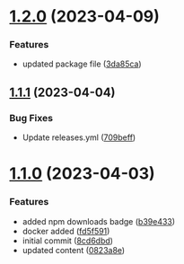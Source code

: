 # [1.2.0](https://github.com/manthanank/learn-mongodb/compare/v1.1.1...v1.2.0) (2023-04-09)


### Features

* updated package file ([3da85ca](https://github.com/manthanank/learn-mongodb/commit/3da85cabd6f34f86bc1e796ed61193f06bb531b4))



## [1.1.1](https://github.com/manthanank/learn-mongodb/compare/v1.1.0...v1.1.1) (2023-04-04)


### Bug Fixes

* Update releases.yml ([709beff](https://github.com/manthanank/learn-mongodb/commit/709beff09527c559d7e9b1bdd80ccb944482b495))



# [1.1.0](https://github.com/manthanank/learn-mongodb/compare/8cd6dbd4f1da809b0fff32bc7a43f4fb0fa8426a...v1.1.0) (2023-04-03)


### Features

* added npm downloads badge ([b39e433](https://github.com/manthanank/learn-mongodb/commit/b39e433d9b3acce867dce588762d259069268229))
* docker added ([fd5f591](https://github.com/manthanank/learn-mongodb/commit/fd5f591728dc8dc7cf2154b28b857f90559295fc))
* initial commit ([8cd6dbd](https://github.com/manthanank/learn-mongodb/commit/8cd6dbd4f1da809b0fff32bc7a43f4fb0fa8426a))
* updated content ([0823a8e](https://github.com/manthanank/learn-mongodb/commit/0823a8e120d887cf95c033e3dfe3c377139e049d))



